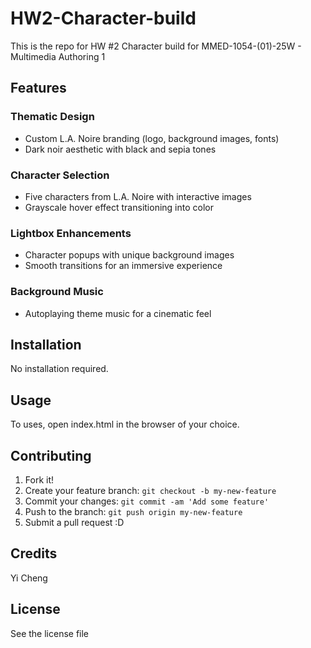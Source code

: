 # HW2-Character-build

This is the repo for HW #2 Character build for MMED-1054-(01)-25W - Multimedia Authoring 1

## Features

### Thematic Design

- Custom L.A. Noire branding (logo, background images, fonts)
- Dark noir aesthetic with black and sepia tones

### Character Selection

- Five characters from L.A. Noire with interactive images
- Grayscale hover effect transitioning into color

### Lightbox Enhancements

- Character popups with unique background images
- Smooth transitions for an immersive experience

### Background Music

- Autoplaying theme music for a cinematic feel

## Installation

No installation required.

## Usage

To uses, open index.html in the browser of your choice.

## Contributing

1. Fork it!
2. Create your feature branch: `git checkout -b my-new-feature`
3. Commit your changes: `git commit -am 'Add some feature'`
4. Push to the branch: `git push origin my-new-feature`
5. Submit a pull request :D

## Credits

Yi Cheng

## License

See the license file
